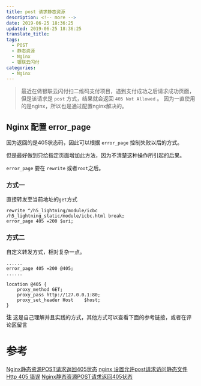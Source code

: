 ```yaml
---
title: post 请求静态资源
description: <!-- more -->
date: 2019-06-25 18:36:25
updated: 2019-06-25 18:36:25
translate_title:
tags:
  - POST
  - 静态资源
  - Nginx
  - 银联云闪付
categories:
  - Nginx
---
```


> 最近在做银联云闪付扫二维码支付项目，遇到支付成功之后请求成功页面，但是该请求是 `post` 方式，结果就会返回 `405 Not Allowed` 。
> 因为一直使用的是nginx，所以也是通过配置nginx解决的。

## Nginx 配置 error_page 
因为返回的是405状态码，因此可以根据 `error_page` 控制失败以后的方式。

但是最好做到只给指定页面增加此方法，因为不清楚这种操作所引起的后果。

`error_page` 要在 `rewrite` 或者`root`之后。

### 方式一

直接转发至当前地址的`get`方式

```
rewrite ^/h5_lightning/module/icbc /h5_lightning_static/module/icbc.html break;
error_page 405 =200 $uri;
```

### 方式二

自定义转发方式，相对复杂一点。

```
......
error_page 405 =200 @405;
......

location @405 {
    proxy_method GET;
    proxy_pass http://127.0.0.1:80;
    proxy_set_header Host    $host;
}
```

**注** 这是自己理解并且实践的方式，其他方式可以查看下面的参考链接，或者在评论区留言


# 参考
[Nginx静态资源POST请求返回405状态](https://blog.csdn.net/celeste7777/article/details/52232538/)
[nginx 设置允许post请求访问静态文件](https://jingyan.baidu.com/article/6525d4b1921db0ac7d2e940f.html)
[Http 405 错误](https://www.jianshu.com/p/dd7315428462)
[Nginx静态资源POST请求返回405状态](https://blog.csdn.net/p_ython/article/details/79366414)